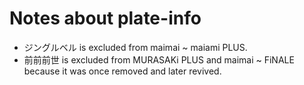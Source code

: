 # Notes about plate-info

- ジングルベル is excluded from maimai ~ maiami PLUS.
- 前前前世 is excluded from MURASAKi PLUS and maimai ~ FiNALE because it was once removed and later revived.
